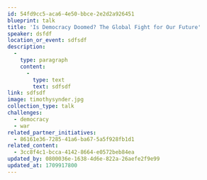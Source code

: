 ```yaml
---
id: 54fd9cc5-aca6-4e50-bbce-2e2d2a926451
blueprint: talk
title: 'Is Democracy Doomed? The Global Fight for Our Future'
speaker: dsfdf
location_or_event: sdfsdf
description:
  -
    type: paragraph
    content:
      -
        type: text
        text: sdfsdf
link: sdfsdf
image: timothysynder.jpg
collection_type: talk
challenges:
  - democracy
  - war
related_partner_initiatives:
  - 86161e36-7285-41a6-ba67-5a5f928fb1d1
related_content:
  - 3cc8f4c1-bcca-4142-8664-e0572beb84ea
updated_by: 0800036e-1638-4d6e-822a-26aefe2f9e99
updated_at: 1709917800
---
```

